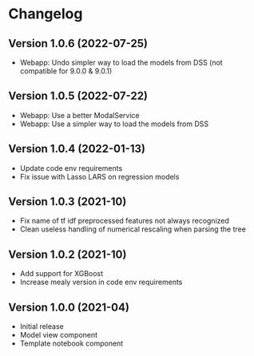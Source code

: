 # Changelog

## Version 1.0.6 (2022-07-25)
* Webapp: Undo simpler way to load the models from DSS (not compatible for 9.0.0 & 9.0.1)

## Version 1.0.5 (2022-07-22)
* Webapp: Use a better ModalService
* Webapp: Use a simpler way to load the models from DSS

## Version 1.0.4 (2022-01-13)

* Update code env requirements
* Fix issue with Lasso LARS on regression models

## Version 1.0.3 (2021-10)

* Fix name of tf idf preprocessed features not always recognized
* Clean useless handling of numerical rescaling when parsing the tree

## Version 1.0.2 (2021-10)

* Add support for XGBoost
* Increase mealy version in code env requirements

## Version 1.0.0 (2021-04)

* Initial release
* Model view component
* Template notebook component